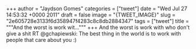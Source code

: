 
+++
author = "Jaydson Gomes"
categories = ["tweet"]
date = "Wed Jul 27 14:53:32 +0000 2011"
draft = false
image = "{TWEET_IMAGE}"
slug = "2e605728e3133f6d358947f4283c8c8db2884347"
tags = ["tweet"]
title = """And the worst is work wit..."""
+++
And the worst is work with who don't give a shit RT @gchapiewski: The best thing in the world is to work with people that care about you :)
